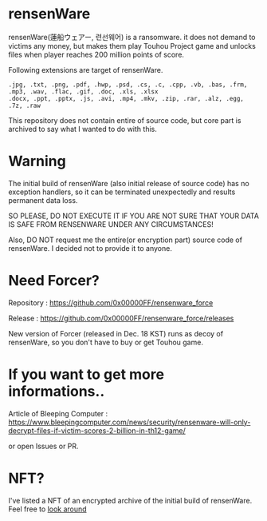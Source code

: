 # rensenWare
rensenWare(蓮船ウェアー, 련선웨어) is a ransomware. it does not demand to victims any money, but makes them play Touhou Project game and unlocks files when player reaches 200 million points of score.

Following extensions are target of rensenWare.
```
.jpg, .txt, .png, .pdf, .hwp, .psd, .cs, .c, .cpp, .vb, .bas, .frm, .mp3, .wav, .flac, .gif, .doc, .xls, .xlsx
.docx, .ppt, .pptx, .js, .avi, .mp4, .mkv, .zip, .rar, .alz, .egg, .7z, .raw
```
This repository does not contain entire of source code, but core part is archived to say what I wanted to do with this.

# Warning
The initial build of rensenWare (also initial release of source code) has no exception handlers, so it can be terminated unexpectedly and results permanent data loss.

SO PLEASE, DO NOT EXECUTE IT IF YOU ARE NOT SURE THAT YOUR DATA IS SAFE FROM RENSENWARE UNDER ANY CIRCUMSTANCES!

Also, DO NOT request me the entire(or encryption part) source code of rensenWare. I decided not to provide it to anyone.

# Need Forcer?
Repository : https://github.com/0x00000FF/rensenware_force

Release : https://github.com/0x00000FF/rensenware_force/releases

New version of Forcer (released in Dec. 18 KST) runs as decoy of rensenWare, so you don't have to buy or get Touhou game.

# If you want to get more informations..
Article of Bleeping Computer : https://www.bleepingcomputer.com/news/security/rensenware-will-only-decrypt-files-if-victim-scores-2-billion-in-th12-game/

or open Issues or PR.

# NFT?
I've listed a NFT of an encrypted archive of the initial build of rensenWare. Feel free to [look around](https://opensea.io/assets/0x495f947276749ce646f68ac8c248420045cb7b5e/79159079639104312191251810137557028846907993987024239702269490973116884582401)
